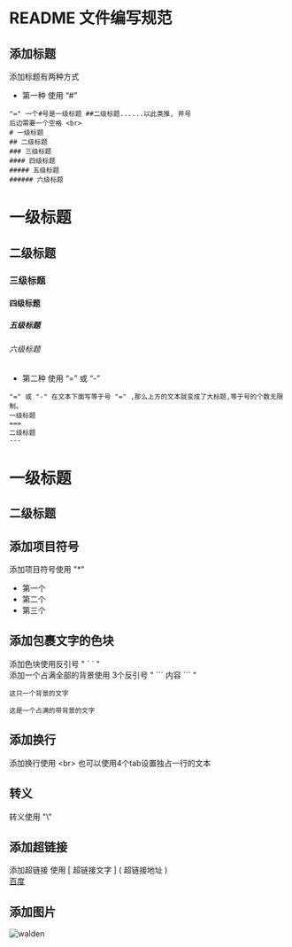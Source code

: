 # README 文件编写规范

## 添加标题
添加标题有两种方式 
* 第一种 使用 “#” <br>

```
"=" 一个#号是一级标题 ##二级标题......以此类推, 井号
后边需要一个空格 <br>
# 一级标题
## 二级标题
### 三级标题
#### 四级标题
##### 五级标题
###### 六级标题
```
# 一级标题
## 二级标题
### 三级标题
#### 四级标题
##### 五级标题
###### 六级标题

* 第二种 使用 “=” 或 “-” <br>

```
"=" 或 "-" 在文本下面写等于号 "=" ,那么上方的文本就变成了大标题,等于号的个数无限制。
一级标题
===
二级标题
---
```
一级标题
===
二级标题
---

## 添加项目符号
添加项目符号使用 "*"
* 第一个
* 第二个
* 第三个

## 添加包裹文字的色块
添加色块使用反引号 " \` \` " <br>
添加一个占满全部的背景使用 3个反引号 " \``` 内容 \``` " <br>

`
这只一个背景的文字
`
```
这是一个占满的带背景的文字
```

## 添加换行
添加换行使用 \<br>
也可以使用4个tab设置独占一行的文本
 
## 转义
转义使用 "\\"

## 添加超链接

添加超链接 使用 \[ 超链接文字 \] \( 超链接地址 \) <br>
[百度](http://www.baidu.com)

## 添加图片

![walden](http://pic35.photophoto.cn/20150505/0005018554149435_b.jpg)
